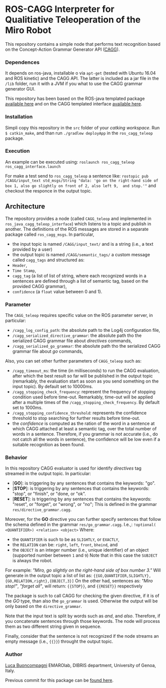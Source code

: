 # ROS-CAGG Interpreter for Qualitiative Teleoperation of the Miro Robot

This repository contains a simple node that performs text recognition based on the Concept-Action Grammar Generator API ([CAGG](https://github.com/EmaroLab/concept_action_grammar_generator)).

### Dependences

It depends on ros-java, installable o via `apt-get`  (tested with Ubuntu 16.04 and ROS kinetic) and the CAGG API.
The latter is included as a jar file in the `/lib` folder, run it with a JVM if you what to use the CAGG grammar generator GUI.

This repository has been based on the ROS-java templated package [available here](https://github.com/buoncubi/ros_java_template_pkg) and on the CAGG templated interface [available here](https://github.com/buoncubi/ros_cagg_pkgs).

### Installation

Simpli copy this repository in the `src` folder of your *catking workspace*. Run `$ catkin_make`, and than run `./gradlew deployApp` in the `ros_cagg_teleop` package.

### Execution

An example can be executed using:
``
roslaunch ros_cagg_teleop ros_cagg_interface.launch
``

For make a test send to `ros_cagg_teleop` a sentence like:
``
rostopic pub /CAGG/input_text std_msgs/String "data: 'go on the right-hand side of box 1, also go slightly on front of 2, also left 9,  and stop.'"
``
and checkout the responce in the output topic.

## Architecture

The repository provides a node (called `CAGG_teleop` and implemented in `ros_java_cagg_teleop_interface`) which listens to a topic and publish in another. 
The definitions of the ROS messages are stored in a separate package called `ros_cagg_msgs`.
In particular,
- the input topic is named `/CAGG/input_text/` and is a string (i.e., a text provided by a user)
- the output topic is named `/CAGG/semantic_tags/` a custom message called `cagg_tags` and structured as:
 - `Header`,
 - `Time Stamp`,
 - `cagg_tag` (a list of list of string, where each recognized words in a sentences are defined through a list of semantic tag, based on the provided CAGG grammar),
 - `confidence` (a `float` value between 0 and 1).

### Parameter

The `CAGG_teleop` requires specific value on the ROS parameter server, in particular:
- `/cagg_log_config_path`: the absolute path to the Log4j configuration file,
- `/cagg_serialized_directive_grammar`: the absolute path tho the serialized CAGG grammar file about *directives* commands,
- `/cagg_serialized_go_grammar`: the absolute path tho the serialized CAGG grammar file about *go* commands,

Also, you can set other further parameters of `CAGG_teleop` such as:
- `/cagg_timeout_ms`: the time (in milliseconds) to run the CAGG evaluation, after which the best result so far will be published in the output topic (remarkably, the evaluation start as soon as you send something on the input topic). By default set to 10000ms.
- `/cagg_stopping_check_frequency`: represent the frequency of stopping condition used before time-out. Remarkably, time-out will be applied after a multiple times of the `/cagg_stopping_check_frequency`. By default set to 1000ms.
- `/cagg_stopping_confidence_threshold`: represents the confidence threshold to stop searching for further results before time-out.
 - the *confidence* is computed as the ration of the word in a sentence at which CAGG attached at least a semantic tag, over the total number of words in a sentence. Therefore, if you grammar is not accurate (i.e., do not catch all the words in sentence), the confidence will be low even if a suitable recognition as been found.

### Behavior

In this repository CAGG evaluator is used for identify *directives* tag streamed in the output topic. In particular:
- [**GO**]: is triggering by any sentences that contains the keywords: "go".
- [**STOP**]: is triggering by any sentences that contains the keywords: "stop", or "finish", or "done, or "ok".
- [**RESET**]: is triggering by any sentences that contains the keywords: "reset", or "forget", or "wrong", or "no";
This is defined in the grammar `res/directive_grammar.cagg`.

Moreover, for the **GO** directive you can further specify sentences that follow the schema defined in the grammar `res/go_grammar.cagg`. I.e.,:
``
!optional( <QUANTIFIER>) <relation> <object>
``
Where:
- the `QUANTIFIER` is such to be as `SLIGHTLY`, or `EXACTLY`,
- the `RELATION` can be: `right`, `left`, `front`, `bheind`, and
- the `OBJECT` is an integer number (i.e., unique identifier) of an object (supported number between `1` and `9`)
Note that in this case the `SUBJECT` is always the robot. 

For example: *"Miro, go slightly on the right-hand side of box number 3."* 
Will generate in the output topic a list of list as: 
``
{{GO,QUANTIFIER,SLIGHTLY},{GO,RELATION,right},{OBJECT,3}]
``
On the other had, sentences as: *"Miro stop!"*, *"forget all"*, will return: `{{STOP}}`, and `{{RESET}}` respectively

The package is such to call CAGG for checking the given directive, if it is of the *GO* type, than also the `go_grammar` is used. Otherwise the output will be only based on the `directive_grammar`.

Note that the input text is split by words such as *and*, and *also*.
Therefore, if you concatenate sentences through those keywords. The node will process them as two different string given in sequence.

Finally, consider that the sentence is not recognized if the node streams an empty message (i.e., `{{}}`) throught the output topic.

### Author

[Luca Buoncompagni](mailto:luca.buoncompagni@edu.unige.it)
EMAROlab, DIBRIS department, University of Genoa, Italy.

Previous commit for this package can be [found here](https://gitlab.com/EMAROLabGroup/ros_cagg_miro_teleop).
